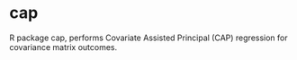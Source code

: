 # cap

R package cap, performs Covariate Assisted Principal (CAP) regression for covariance matrix outcomes.
